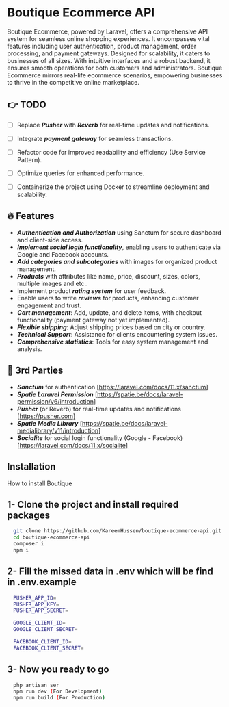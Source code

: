 
# Boutique Ecommerce API

Boutique Ecommerce, powered by Laravel, offers a comprehensive API system for seamless online shopping experiences. It encompasses vital features including user authentication, product management, order processing, and payment gateways. Designed for scalability, it caters to businesses of all sizes. With intuitive interfaces and a robust backend, it ensures smooth operations for both customers and administrators. Boutique Ecommerce mirrors real-life ecommerce scenarios, empowering businesses to thrive in the competitive online marketplace.




## 👉 TODO 
- [ ]  Replace ***Pusher*** with ***Reverb*** for real-time updates and notifications.
- [ ]  Integrate ***payment gateway*** for seamless transactions.
- [ ]  Refactor code for improved readability and efficiency (Use Service Pattern).
- [ ]  Optimize queries for enhanced performance.
- [ ]  Containerize the project using Docker to streamline deployment and scalability.


## 🔥 Features

- ***Authentication and Authorization*** using Sanctum for secure dashboard and client-side access.
- ***Implement social login functionality***, enabling users to authenticate via Google and Facebook accounts.
- ***Add categories and subcategories*** with images for organized product management.
- ***Products*** with attributes like name, price, discount, sizes, colors, multiple images and etc..
- Implement product ***rating system*** for user feedback.
- Enable users to write ***reviews*** for products, enhancing customer engagement and trust.
- ***Cart management***: Add, update, and delete items, with checkout functionality (payment gateway not yet implemented).
- ***Flexible shipping***: Adjust shipping prices based on city or country.
- ***Technical Support***: Assistance for clients encountering system issues.
- ***Comprehensive statistics***: Tools for easy system management and analysis.

## 🙏 3rd Parties

- ***Sanctum*** for authentication [https://laravel.com/docs/11.x/sanctum]  
- ***Spatie Laravel Permission*** [https://spatie.be/docs/laravel-permission/v6/introduction]
- ***Pusher*** (or Reverb) for real-time updates and notifications [https://pusher.com]
- ***Spatie Media Library*** [https://spatie.be/docs/laravel-medialibrary/v11/introduction]
- ***Socialite*** for social login functionality (Google - Facebook)  [https://laravel.com/docs/11.x/socialite]



## Installation

How to install Boutique

## 1- Clone the project and install required packages
```bash
  git clone https://github.com/KareemHussen/boutique-ecommerce-api.git
  cd boutique-ecommerce-api
  composer i
  npm i
```
## 2- Fill the missed data in .env which will be find in .env.example

```bash
  PUSHER_APP_ID=
  PUSHER_APP_KEY=
  PUSHER_APP_SECRET=

  GOOGLE_CLIENT_ID=
  GOOGLE_CLIENT_SECRET=

  FACEBOOK_CLIENT_ID=
  FACEBOOK_CLIENT_SECRET=
```
## 3- Now you ready to go
```bash
  php artisan ser
  npm run dev (For Development)
  npm run build (For Production)
```

    
